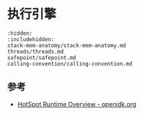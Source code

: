 # 执行引擎


```{toctree}
:hidden:
:includehidden:
stack-mem-anatomy/stack-mem-anatomy.md
threads/threads.md
safepoint/safepoint.md
calling-convention/calling-convention.md
```

## 参考
- [HotSpot Runtime Overview - openjdk.org](https://openjdk.org/groups/hotspot/docs/RuntimeOverview.html)


